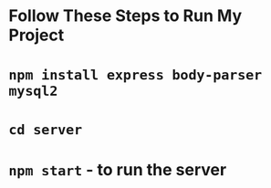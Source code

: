 # Follow These Steps to Run My Project

# `npm install express body-parser mysql2`

# `cd server`

# `npm start` - to run the server
